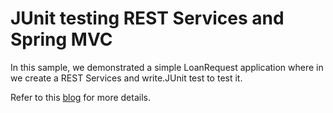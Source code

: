 JUnit testing REST Services and Spring MVC
==========================================

In this sample, we demonstrated a simple LoanRequest application where in we create a REST Services and write.JUnit test to test it.

Refer to this [blog](http://krishnasblog.com/2012/10/01/junit-testing-spring-security-spring-mvc-activiti-bpm/) for more details.
